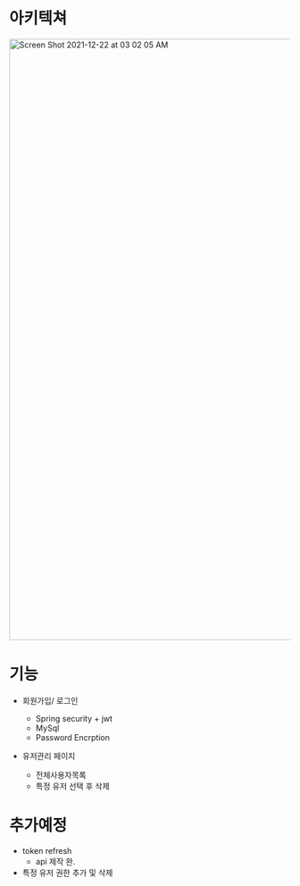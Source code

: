 # 아키텍쳐
<img width="1077" alt="Screen Shot 2021-12-22 at 03 02 05 AM" src="https://user-images.githubusercontent.com/62296097/146977427-377d6044-7a17-4cfe-a7db-29d3f5e60d56.png">

# 기능
* 회원가입/ 로그인
  - Spring security + jwt
  - MySql
  - Password Encrption

* 유저관리 페이지
  - 전체사용자목록
  - 특정 유저 선택 후 삭제





# 추가예정
* token refresh 
  - api 제작 완.
* 특정 유저 권한 추가 및 삭제
